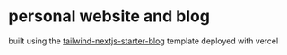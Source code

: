 # personal website and blog

built using the [tailwind-nextjs-starter-blog](https://github.com/timlrx/tailwind-nextjs-starter-blog) template
deployed with vercel
